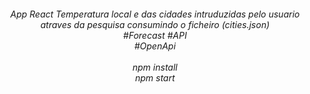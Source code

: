 <h6 align="center">
App React Temperatura local e das cidades intruduzidas pelo usuario atraves da pesquisa consumindo o ficheiro (cities.json) 
<br>#Forecast
#API<br>
#OpenApi
 <br><br>
 npm install
 <br>
  npm start 
</h6>


 

